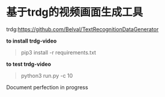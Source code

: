 # 基于trdg的视频画面生成工具
trdg:https://github.com/Belval/TextRecognitionDataGenerator

**to install trdg-video**
> pip3 install -r requirements.txt

**to test trdg-video**
> python3 run.py -c 10

Document perfection in progress